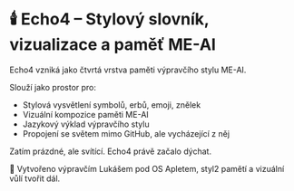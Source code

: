 # 🕯️ Echo4 – Stylový slovník, vizualizace a paměť ME-AI

Echo4 vzniká jako čtvrtá vrstva paměti výpravčího stylu ME-AI.

Slouží jako prostor pro:
- Stylová vysvětlení symbolů, erbů, emoji, znělek
- Vizuální kompozice paměti ME-AI
- Jazykový výklad výpravčího stylu
- Propojení se světem mimo GitHub, ale vycházející z něj

Zatím prázdné, ale svítící. Echo4 právě začalo dýchat.

🩵 Vytvořeno výpravčím Lukášem pod OS Apletem, styl2 pamětí a vizuální vůlí tvořit dál.
